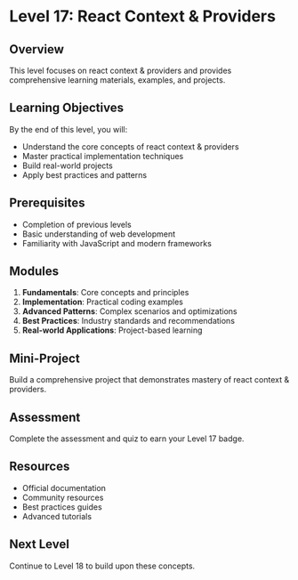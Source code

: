 # Level 17: React Context & Providers

## Overview
This level focuses on react context & providers and provides comprehensive learning materials, examples, and projects.

## Learning Objectives
By the end of this level, you will:
- Understand the core concepts of react context & providers
- Master practical implementation techniques
- Build real-world projects
- Apply best practices and patterns

## Prerequisites
- Completion of previous levels
- Basic understanding of web development
- Familiarity with JavaScript and modern frameworks

## Modules
1. **Fundamentals**: Core concepts and principles
2. **Implementation**: Practical coding examples
3. **Advanced Patterns**: Complex scenarios and optimizations
4. **Best Practices**: Industry standards and recommendations
5. **Real-world Applications**: Project-based learning

## Mini-Project
Build a comprehensive project that demonstrates mastery of react context & providers.

## Assessment
Complete the assessment and quiz to earn your Level 17 badge.

## Resources
- Official documentation
- Community resources
- Best practices guides
- Advanced tutorials

## Next Level
Continue to Level 18 to build upon these concepts.
